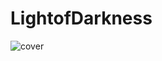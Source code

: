 # LightofDarkness

![cover](https://images-na.ssl-images-amazon.com/images/I/41LdHDgcemL._SX331_BO1,204,203,200_.jpg)

